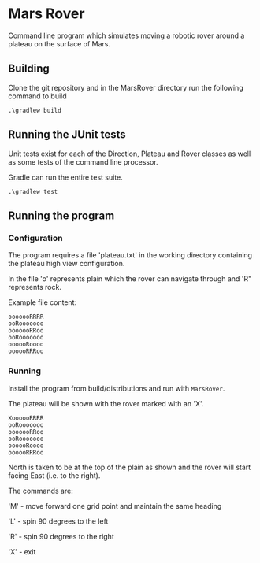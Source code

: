 # Mars Rover

Command line program which simulates moving a robotic rover around a plateau on the surface of Mars.

## Building

Clone the git repository and in the MarsRover directory run the following command to build

```
.\gradlew build
```

## Running the JUnit tests

Unit tests exist for each of the Direction, Plateau and Rover classes as well as some tests of the command line processor.

Gradle can run the entire test suite.

```
.\gradlew test
```

## Running the program

### Configuration

The program requires a file 'plateau.txt' in the working directory containing the plateau high view configuration.

In the file 'o' represents plain which the rover can navigate through and 'R" represents rock.

Example file content:
```
ooooooRRRR
ooRooooooo
ooooooRRoo
ooRooooooo
oooooRoooo
oooooRRRoo
```

### Running

Install the program from build/distributions and run with `MarsRover`.

The plateau will be shown with the rover marked with an 'X'.

```
XoooooRRRR
ooRooooooo
ooooooRRoo
ooRooooooo
oooooRoooo
oooooRRRoo
```

North is taken to be at the top of the plain as shown and the rover will start facing East (i.e. to the right).

The commands are:

'M' - move forward one grid point and maintain the same heading

'L' - spin 90 degrees to the left

'R' - spin 90 degrees to the right

'X' - exit
